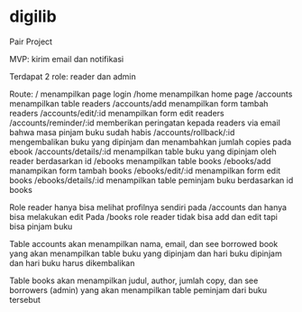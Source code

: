 # digilib

Pair Project

MVP: kirim email dan notifikasi

Terdapat 2 role: reader dan admin

Route:
/ menampilkan page login
/home menampilkan home page
/accounts menampilkan table readers
/accounts/add menampilkan form tambah readers
/accounts/edit/:id menampilkan form edit readers
/accounts/reminder/:id memberikan peringatan kepada readers via email bahwa masa pinjam buku sudah habis
/accounts/rollback/:id mengembalikan buku yang dipinjam dan menambahkan jumlah copies pada ebook
/accounts/details/:id menampilkan table buku yang dipinjam oleh reader berdasarkan id
/ebooks menampilkan table books
/ebooks/add manampikan form tambah books
/ebooks/edit/:id menampilkan form edit books
/ebooks/details/:id menampilkan table peminjam buku berdasarkan id books

Role reader hanya bisa melihat profilnya sendiri pada /accounts dan hanya bisa melakukan edit
Pada /books role reader tidak bisa add dan edit tapi bisa pinjam buku

Table accounts akan menampilkan nama, email, dan see borrowed book yang akan menampilkan table buku yang dipinjam dan hari buku dipinjam dan hari buku harus dikembalikan

Table books akan menampilkan judul, author, jumlah copy, dan see borrowers (admin) yang akan menampilkan table peminjam dari buku tersebut

